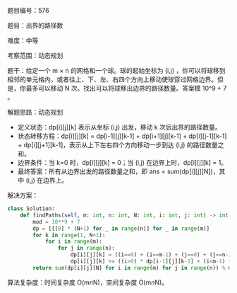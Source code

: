 题目编号：576

题目：出界的路径数

难度：中等

考察范围：动态规划

题干：给定一个 m × n 的网格和一个球。球的起始坐标为 (i,j) ，你可以将球移到相邻的单元格内，或者往上、下、左、右四个方向上移动使球穿过网格边界。但是，你最多可以移动 N 次。找出可以将球移出边界的路径数量。答案模 10^9 + 7 。

解题思路：动态规划

- 定义状态：dp[i][j][k] 表示从坐标 (i,j) 出发，移动 k 次后出界的路径数量。
- 状态转移方程：dp[i][j][k] = dp[i-1][j][k-1] + dp[i+1][j][k-1] + dp[i][j-1][k-1] + dp[i][j+1][k-1]，表示从上下左右四个方向移动一步到达 (i,j) 的路径数量之和。
- 边界条件：当 k=0 时，dp[i][j][k] = 0；当 (i,j) 在边界上时，dp[i][j][k] = 1。
- 最终答案：所有从边界出发的路径数量之和，即 ans = sum(dp[i][j][N])，其中 (i,j) 在边界上。

解决方案：

```python
class Solution:
    def findPaths(self, m: int, n: int, N: int, i: int, j: int) -> int:
        mod = 10**9 + 7
        dp = [[[0] * (N+1) for _ in range(n)] for _ in range(m)]
        for k in range(1, N+1):
            for i in range(m):
                for j in range(n):
                    dp[i][j][k] = ((i==0) + (i==m-1) + (j==0) + (j==n-1)) * (k==1)
                    dp[i][j][k] += ((i>0) * dp[i-1][j][k-1] + (i<m-1) * dp[i+1][j][k-1] + (j>0) * dp[i][j-1][k-1] + (j<n-1) * dp[i][j+1][k-1]) % mod
        return sum(dp[i][j][N] for i in range(m) for j in range(n)) % mod
```

算法复杂度：时间复杂度 O(m*n*N)，空间复杂度 O(m*n*N)。